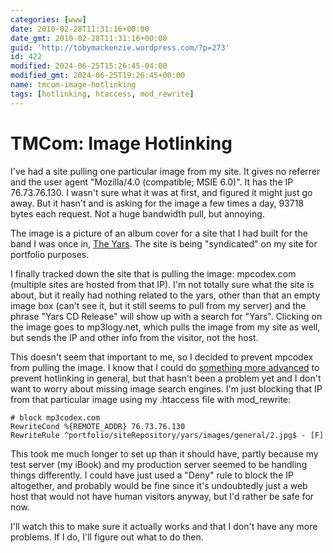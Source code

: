 ```yaml
---
categories: [www]
date: 2010-02-28T11:31:16+00:00
date_gmt: 2010-02-28T11:31:16+00:00
guid: 'http://tobymackenzie.wordpress.com/?p=273'
id: 422
modified: 2024-06-25T15:26:45-04:00
modified_gmt: 2024-06-25T19:26:45+00:00
name: tmcom-image-hotlinking
tags: [hotlinking, htaccess, mod_rewrite]
---
```


TMCom: Image Hotlinking
=======================

I've had a site pulling one particular image from my site.  It gives no referrer and the user agent "Mozilla/4.0 (compatible; MSIE 6.0)".  It has the IP 76.73.76.130.  I wasn't sure what it was at first, and figured it might just go away.  But it hasn't and is asking for the image a few times a day, 93718 bytes each request.  Not a huge bandwidth pull, but annoying.

The image is a picture of an album cover for a site that I had built for the band I was once in, [The Yars](http://myspace.com/yarsband/).  The site is being "syndicated" on my site for portfolio purposes. <!--http://tobymackenzie.com/portfolio/siteRepository/yars/-->

I finally tracked down the site that is pulling the image: mpcodex.com (multiple sites are hosted from that IP).  I'm not totally sure what the site is about, but it really had nothing related to the yars, other than that an empty image box (can't see it, but it still seems to pull from my server) and the phrase "Yars CD Release" will show up with a search for "Yars".  Clicking on the image goes to mp3logy.net, which pulls the image from my site as well, but sends the IP and other info from the visitor, not the host.

This doesn't seem that important to me, so I decided to prevent mpcodex from pulling the image.  I know that I could do [something more advanced](http://wiki.dreamhost.com/Preventing_hotlinking) to prevent hotlinking in general, but that hasn't been a problem yet and I don't want to worry about missing image search engines.  I'm just blocking that IP from that particular image using my .htaccess file with mod_rewrite:

```
# block mp3codex.com
RewriteCond %{REMOTE_ADDR} 76.73.76.130
RewriteRule ^portfolio/siteRepository/yars/images/general/2.jpg$ - [F]
```

This took me much longer to set up than it should have, partly because my test server (my iBook) and my production server seemed to be handling things differently.  I could have just used a "Deny" rule to block the IP altogether, and probably would be fine since it's undoubtedly just a web host that would not have human visitors anyway, but I'd rather be safe for now.

I'll watch this to make sure it actually works and that I don't have any more problems.  If I do, I'll figure out what to do then.
